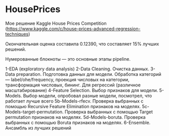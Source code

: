 # HousePrices
Мое решение Kaggle House Prices Competition (https://www.kaggle.com/c/house-prices-advanced-regression-techniques)

Окончательная оценка составила 0.12390, что составляет 15% лучших решений.

Нумерованные блокноты — это основные этапы pipeline. 

1-EDA (exploratory data analysis)
2-Data Cleaning. Очистка данных.
3-Data preparation. Подготовка данных для модели. Обработка категорий — label/ohe/frequency, проекция числовых на категории, трансформация числовых, бининг. Для регрессий (различное масштабирование)
4-Feature Selection. Выбор признаков для модели.
5-Models. Выбор модели, опробовал разные модели, посмотрел, что работает лучше всего
5b-Models-rfecv. Проверка выбранных с помощью Recursive Feature Elimination признаков на моделях.
5c-Models-target-permutation. Проверка выбранных с помощью Target permutation признаков на моделях.
5d-Models-boruta. Проверка выбранных с помощью Boruta признаков на моделях.
6-Ensemble. Ансамбль из лучших решений
